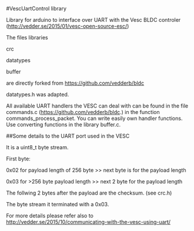 #VescUartControl library

Library for arduino to interface over UART with the Vesc BLDC controler (http://vedder.se/2015/01/vesc-open-source-esc/)

The files libraries

crc

datatypes

buffer

are directly forked from https://github.com/vedderb/bldc

datatypes.h was adapted.

All available UART handlers the VESC can deal with can be found in the file commands.c (https://github.com/vedderb/bldc.)
in the function commands_process_packet. You can write easily own handler functions. Use converting functions in 
the library buffer.c.


##Some details to the UART port used in the VESC

It is a uint8_t byte stream. 

First byte: 

0x02 for payload length of 256 byte >> next byte is for the payload length 

0x03 for >256 byte payload length  >> next 2 byte for the payload length

The follwing 2 bytes after the payload are the checksum. (see crc.h)

The byte stream it terminated with a 0x03.

For more details please refer also to http://vedder.se/2015/10/communicating-with-the-vesc-using-uart/
